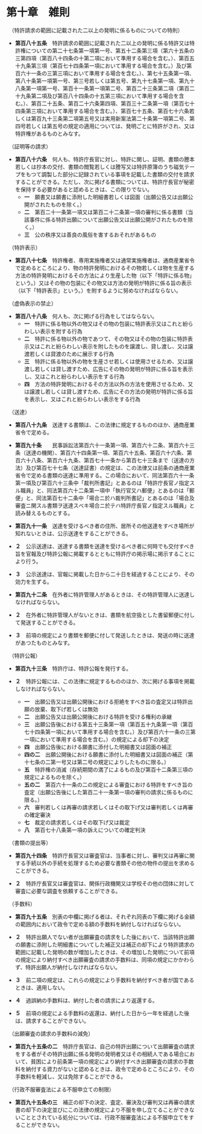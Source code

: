 # 第十章　雑則
　（特許請求の範囲に記載された二以上の発明に係るものについての特則）

* __第百八十五条__　特許請求の範囲に記載された二以上の発明に係る特許又は特許権についての第二十七条第一項第一号、第五十二条第三項（第六十五条の三第四項（第百八十四条の十第二項において準用する場合を含む。）、第百五十九条第三項（第百七十四条第一項において準用する場合を含む。）及び第百六十一条の三第三項において準用する場合を含む。）、第七十五条第一項、第八十条第一項第一号、第三号若しくは第五号、第九十七条第一項、第九十八条第一項第一号、第百十一条第一項第二号、第百二十三条第二項（第百二十九条第二項及び第百八十四条の十五第三項において準用する場合を含む。）、第百二十五条、第百二十六条第四項、第百三十二条第一項（第百七十四条第三項において準用する場合を含む。）、第百七十五条、第百七十六条若しくは第百九十三条第二項第五号又は実用新案法第二十条第一項第二号、第四号若しくは第五号の規定の適用については、発明ごとに特許がされ、又は特許権があるものとみなす。

　（証明等の請求）

* __第百八十六条__　何人も、特許庁長官に対し、特許に関し、証明、書類の謄本若しくは抄本の交付、書類の閲覧若しくは謄写又は特許原簿のうち磁気テープをもつて調製した部分に記録されている事項を記載した書類の交付を請求することができる。ただし、次に掲げる書類については、特許庁長官が秘密を保持する必要があると認めるときは、この限りでない。
	- __一__　願書又は願書に添附した明細書若しくは図面（出願公告又は出願公開がされたものを除く。）
	- __二__　第百二十一条第一項又は第百二十二条第一項の審判に係る書類（当該事件に係る特許出願について出願公告又は出願公開がされたものを除く。）
	- __三__　公の秩序又は善良の風俗を害するおそれがあるもの

　（特許表示）

* __第百八十七条__　特許権者、専用実施権者又は通常実施権者は、通商産業省令で定めるところにより、物の特許発明におけるその物若しくは物を生産する方法の特許発明におけるその方法により生産した物（以下「特許に係る物」という。）又はその物の包装にその物又は方法の発明が特許に係る旨の表示（以下「特許表示」という。）を附するように努めなければならない。

　（虚偽表示の禁止）

* __第百八十八条__　何人も、次に掲げる行為をしてはならない。
	- __一__　特許に係る物以外の物又はその物の包装に特許表示又はこれと紛らわしい表示を附する行為
	- __二__　特許に係る物以外の物であつて、その物又はその物の包装に特許表示又はこれと紛らわしい表示を附したものを譲渡し、貸し渡し、又は譲渡若しくは貸渡のために展示する行為
	- __三__　特許に係る物以外の物を生産させ若しくは使用させるため、又は譲渡し若しくは貸し渡すため、広告にその物の発明が特許に係る旨を表示し、又はこれと紛らわしい表示をする行為
	- __四__　方法の特許発明におけるその方法以外の方法を使用させるため、又は譲渡し若しくは貸し渡すため、広告にその方法の発明が特許に係る旨を表示し、又はこれと紛らわしい表示をする行為

　（送達）

* __第百八十九条__　送達する書類は、この法律に規定するもののほか、通商産業省令で定める。

* __第百九十条__　　民事訴訟法第百六十一条第一項、第百六十二条、第百六十三条（送達の機関）、第百六十四条第一項、第百六十五条、第百六十六条、第百六十八条、第百六十九条、第百七十一条から第百七十三条まで（送達の方法）及び第百七十七条（送達証書）の規定は、この法律又は前条の通商産業省令で定める書類の送達に準用する。この場合において、同法第百六十一条第一項及び第百六十三条中「裁判所書記」とあるのは「特許庁長官ノ指定スル職員」と、同法第百六十二条第一項中「執行官又ハ郵便」とあるのは「郵便」と、同法第百七十二条中「場合ニ於ハ裁判所書記」とあるのは「場合及審査ニ関スル書類ヲ送達スべキ場合ニ於テハ特許庁長官ノ指定スル職員」と読み替えるものとする。

* __第百九十一条__　送達を受けるべき者の住所、居所その他送達をすべき場所が知れないときは、公示送達をすることができる。

* __２__　公示送達は、送達する書類を送達を受けるべき者に何時でも交付すべき旨を官報及び特許公報に掲載するとともに特許庁の掲示場に掲示することにより行う。

* __３__　公示送達は、官報に掲載した日から二十日を経過することにより、その効力を生ずる。

* __第百九十二条__　在外者に特許管理人があるときは、その特許管理人に送達しなければならない。

* __２__　在外者に特許管理人がないときは、書類を航空扱とした書留郵便に付して発送することができる。

* __３__　前項の規定により書類を郵便に付して発送したときは、発送の時に送達があつたものとみなす。

　（特許公報）

* __第百九十三条__　特許庁は、特許公報を発行する。

* __２__　特許公報には、この法律に規定するもののほか、次に掲げる事項を掲載しなければならない。
	- __一__　出願公告又は出願公開後における拒絶をすべき旨の査定又は特許出願の放棄、取下げ若しくは無効 
	- __二__　出願公告又は出願公開後における特許を受ける権利の承継 
	- __三__　出願公告後における第五十三条第一項（第百五十九条第一項（第百七十四条第一項において準用する場合を含む。）及び第百六十一条の三第一項において準用する場合を含む。）の規定による却下の決定 
	- __四__　出願公告後における願書に添付した明細書又は図面の補正
	- __四の二__　出願公開後における願書に添付した明細書又は図面の補正（第十七条の二第一号又は第二号の規定によりしたものに限る。） 
	- __五__　特許権の消滅（存続期間の満了によるもの及び第百十二条第三項の規定によるものを除く。）
	- __五の二__　第百六十一条の二の規定による審査における特許をすべき旨の査定（出願公告後にした第百二十一条第一項の審判の請求に係るものに限る。） 
	- __六__　審判若しくは再審の請求若しくはその取下げ又は審判若しくは再審の確定審決
	- __七__　裁定の請求若しくはその取下げ又は裁定
	- __八__　第百七十八条第一項の訴えについての確定判決

　（書類の提出等）

* __第百九十四条__　特許庁長官又は審査官は、当事者に対し、審判又は再審に関する手続以外の手続を処理するため必要な書類その他の物件の提出を求めることができる。

* __２__　特許庁長官又は審査官は、関係行政機関又は学校その他の団体に対して審査に必要な調査を依頼することができる。

　（手数料）

* __第百九十五条__　別表の中欄に掲げる者は、それぞれ同表の下欄に掲げる金額の範囲内において政令で定める額の手数料を納付しなければならない。

* __２__　特許出願人でない者が出願審査の請求をした後において、当該特許出願の願書に添附した明細書についてした補正又は補正の却下により特許請求の範囲に記載した発明の数が増加したときは、その増加した発明について前項の規定により納付すべき出願審査の請求の手数料は、同項の規定にかかわらず、特許出願人が納付しなければならない。

* __３__　前二項の規定は、これらの規定により手数料を納付すべき者が国であるときは、適用しない。

* __４__　過誤納の手数料は、納付した者の請求により返還する。

* __５__　前項の規定による手数料の返還は、納付した日から一年を経過した後は、請求することができない。

　（出願審査の請求の手数料の減免）

* __第百九十五条の二__　特許庁長官は、自己の特許出願について出願審査の請求をする者がその特許出願に係る発明の発明者又はその相続人である場合において、貧困により前条第一項の規定により納付すべき出願審査の請求の手数料を納付する資力がないと認めるときは、政令で定めるところにより、その手数料を軽減し、又は免除することができる。

　（行政不服審査法による不服申立ての制限）
　
* __第百九十五条の三__　補正の却下の決定、査定、審決及び審判又は再審の請求書の却下の決定並びにこの法律の規定により不服を申し立てることができないこととされている処分については、行政不服審査法による不服申立てをすることができない。
